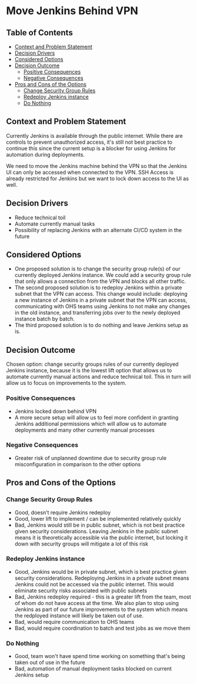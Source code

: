 # Move Jenkins Behind VPN
<!-- Source: https://raw.githubusercontent.com/adr/madr/master/template/template.md -->

## Table of Contents

<!-- mdformat-toc start --slug=github --no-anchors -->

* [Context and Problem Statement](#context-and-problem-statement)
* [Decision Drivers](#decision-drivers)
* [Considered Options](#considered-options)
* [Decision Outcome](#decision-outcome)
  * [Positive Consequences](#positive-consequences)
  * [Negative Consequences](#negative-consequences)
* [Pros and Cons of the Options](#pros-and-cons-of-the-options)
  * [Change Security Group Rules](#change-security-group-rules)
  * [Redeploy Jenkins instance](#redeploy-jenkins-instance)
  * [Do Nothing](#do-nothing)


<!-- mdformat-toc end -->

## Context and Problem Statement

Currently Jenkins is available through the public internet. While there are controls to prevent unauthorized access, it's still not best practice to continue this since the current setup is a blocker for using Jenkins for automation during deployments.

We need to move the Jenkins machine behind the VPN so that the Jenkins UI can only be accessed when connected to the VPN. SSH Access is already restricted for Jenkins but we want to lock down access to the UI as well.

## Decision Drivers

* Reduce technical toil
* Automate currently manual tasks
* Possibility of replacing Jenkins with an alternate CI/CD system in the future

## Considered Options

* One proposed solution is to change the security group rule(s) of our currently deployed Jenkins instance. We could add a security group rule that only allows a connection from the VPN and blocks all other traffic.
* The second proposed solution is to redeploy Jenkins within a private subnet that the VPN can access. This change would include: deploying a new instance of Jenkins in a private subnet that the VPN can access, communicating with OHS teams using Jenkins to not make any changes in the old instance, and transferring jobs over to the newly deployed instance batch by batch.
* The third proposed solution is to do nothing and leave Jenkins setup as is.

## Decision Outcome

Chosen option: change security groups rules of our currently deployed Jenkins instance, because it is the lowest lift option that allows us to automate currently manual actions and reduce technical toil. This in turn will allow us to focus on improvements to the system.

### Positive Consequences

* Jenkins locked down behind VPN
* A more secure setup will allow us to feel more confident in granting Jenkins additional permissions which will allow us to automate deployments and many other currently manual processes

### Negative Consequences

* Greater risk of unplanned downtime due to security group rule misconfiguration in comparison to the other options

## Pros and Cons of the Options

### Change Security Group Rules

* Good, doesn’t require Jenkins redeploy
* Good, lower lift to implement / can be implemented relatively quickly
* Bad, Jenkins would still be in public subnet, which is not best practice given security considerations. Leaving Jenkins in the public subnet means it is theoretically accessible via the public internet, but locking it down with security groups will mitigate a lot of this risk


### Redeploy Jenkins instance

* Good, Jenkins would be in private subnet, which is best practice given security considerations. Redeploying Jenkins in a private subnet means Jenkins could not be accessed via the public internet. This would eliminate security risks associated with public subnets
* Bad, Jenkins redeploy required - this is a greater lift from the team, most of whom do not have access at the time. We also plan to stop using Jenkins as part of our future improvements to the system which means the redployed instance will likely be taken out of use.
* Bad, would require communication to OHS teams
* Bad, would require coordination to batch and test jobs as we move them


### Do Nothing

* Good, team won't have spend time working on something that's being taken out of use in the future
* Bad, automation of manual deployment tasks blocked on current Jenkins setup